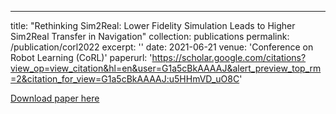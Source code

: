 ---
title: "Rethinking Sim2Real: Lower Fidelity Simulation Leads to Higher Sim2Real Transfer in Navigation"
collection: publications
permalink: /publication/corl2022
excerpt: ''
date: 2021-06-21
venue: 'Conference on Robot Learning (CoRL)'
paperurl: 'https://scholar.google.com/citations?view_op=view_citation&hl=en&user=G1a5cBkAAAAJ&alert_preview_top_rm=2&citation_for_view=G1a5cBkAAAAJ:u5HHmVD_uO8C'

[Download paper here](http://maxrudolph1.github.io/files/corl2022.pdf)

